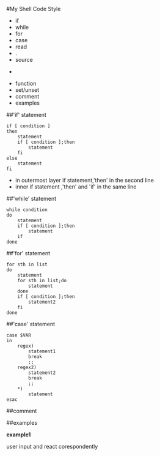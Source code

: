 #My Shell Code Style

* if
* while
* for
* case
* read
* .
* source
* >
* function
* set/unset
* comment
* examples

##'if' statement

```
if [ condition ]
then
	statement
	if [ condition ];then
		statement
	fi
else
	statement
fi
```

* in outermost layer if statement,'then' in the second line
* inner if statement ,'then' and 'if' in the same line

##'while' statement

```
while condition
do
	statement
	if [ condition ];then
		statement
	if
done
```

##'for' statement

```
for sth in list
do
	statement
	for sth in list;do
		statement
	done
	if [ condition ];then
		statement2
	fi
done
```

##'case' statement

```
case $VAR
in
	regex)
		statement1
		break
		;;
	regex2)
		statement2
		break
		;;
	*)
		statement
esac
```

##comment


##examples

**example1**

user input and react corespondently



